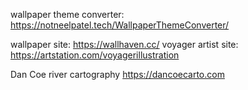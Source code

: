 wallpaper theme converter:
https://notneelpatel.tech/WallpaperThemeConverter/

wallpaper site: https://wallhaven.cc/
voyager artist site: https://artstation.com/voyagerillustration

Dan Coe river cartography
https://dancoecarto.com

